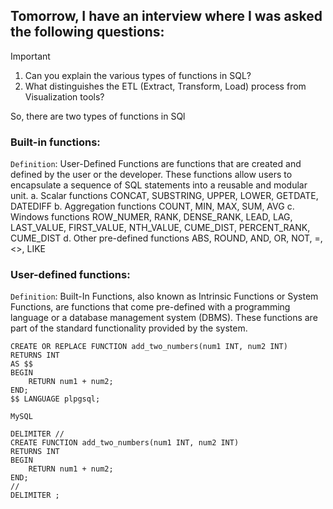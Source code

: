 ## Tomorrow, I have an interview where I was asked the following questions:
>[!IMPORTANT]
1. Can you explain the various types of functions in SQL?
2. What distinguishes the ETL (Extract, Transform, Load) process from Visualization tools?

So, there are two types of functions in SQl
### Built-in functions:
`Definition`: User-Defined Functions are functions that are created and defined by the user or the developer. These functions allow users to encapsulate a sequence of SQL statements into a reusable and modular unit.
a.	Scalar functions
CONCAT, SUBSTRING, UPPER, LOWER, GETDATE, DATEDIFF
b.	Aggregation functions
COUNT, MIN, MAX, SUM, AVG
c.	Windows functions
ROW_NUMER, RANK, DENSE_RANK, LEAD, LAG, LAST_VALUE, FIRST_VALUE, NTH_VALUE, CUME_DIST, PERCENT_RANK, CUME_DIST
d.	Other pre-defined functions
ABS, ROUND, AND, OR, NOT, =, <>, LIKE


### User-defined functions:
`Definition`: Built-In Functions, also known as Intrinsic Functions or System Functions, are functions that come pre-defined with a programming language or a database management system (DBMS). These functions are part of the standard functionality provided by the system.

``` PostgreSQL
CREATE OR REPLACE FUNCTION add_two_numbers(num1 INT, num2 INT)
RETURNS INT
AS $$
BEGIN
    RETURN num1 + num2;
END;
$$ LANGUAGE plpgsql;
```

`MySQL`
``` MySQL
DELIMITER //
CREATE FUNCTION add_two_numbers(num1 INT, num2 INT)
RETURNS INT
BEGIN
    RETURN num1 + num2;
END;
//
DELIMITER ;
```
